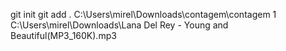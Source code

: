 git init
git add .
C:\Users\mirel\Downloads\contagem\contagem 1
C:\Users\mirel\Downloads\Lana Del Rey - Young and Beautiful(MP3_160K).mp3
